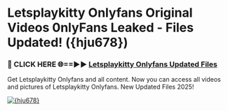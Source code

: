 # Letsplaykitty Onlyfans Original Videos 0nlyFans Leaked - Files Updated! ({hju678})

<h3>🔴 CLICK HERE 🌐==►► <a href="https://tinyurl.com/ms9xzufz" rel="nofollow">Letsplaykitty Onlyfans Updated Files</a></h3>

Get Letsplaykitty Onlyfans and all content. Now you can access all videos and pictures of Letsplaykitty Onlyfans. New Updated Files 2025!

[![{hju678}](https://i.imgur.com/PQ7UWWw.gif)](https://tinyurl.com/ms9xzufz)